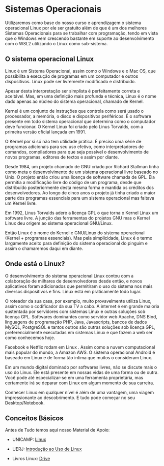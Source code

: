 # Sistemas Operacionais

Utilizaremos como base do nosso curso e aprendizagem o sistema operacional Linux por ele ser gratuito além de que é um dos melhores Sistemas Operacionais para se trabalhar com programação, tendo em vista que o Windows vem crescendo bastante em suporte ao desenvolvimento com o WSL2 utilizando o Linux como sub-sistema.

## **O sistema operacional Linux**
Linux é um Sistema Operacional, assim como o Windows e o Mac OS, que possibilita a execução de programas em um computador e outros dispositivos. Linux pode ser livremente modificado e distribuído.

Apesar desta interpretação ser simplista é perfeitamente correta e aceitável. Mas, em uma definição mais profunda e técnica, Linux é o nome dado apenas ao núcleo do sistema operacional, chamado de Kernel.

Kernel é um conjunto de instruções que controla como será usado o processador, a memória, o disco e dispositivos periféricos. É o software presente em todo sistema operacional que determina como o computador deve funcionar. O Kernel Linux foi criado pelo Linus Torvalds, com a primeira versão oficial lançada em 1991.

O Kernel por si só não tem utilidade prática. É preciso uma série de programas adicionais para seu uso efetivo, como interpretadores de comandos, compiladores para que seja possível o desenvolvimento de novos programas, editores de textos e assim por diante.

Desde 1984, um projeto chamado de GNU criado por Richard Stallman tinha como meta o desenvolvimento de um sistema operacional livre baseado no Unix. O projeto então criou uma licença de software chamada de GPL. Ela permitia a modificação livre do código de um programa, desde que distribuído posteriormente desta mesma forma e mantida os créditos dos desenvolvedores. Ao longo de cinco anos o projeto já tinha criado a maior parte dos programas essenciais para um sistema operacional mas faltava um Kernel livre.

Em 1992, Linus Torvalds adere a licença GPL o que torna o Kernel Linux um software livre. A junção das ferramentas do projetos GNU mas o Kernel Linux deu origem ao sistema operacional GNU/Linux.

Então Linux é o nome do Kernel e GNU/Linux do sistema operacional (Kernel + programas essenciais). Mas pela simplicidade, Linux é o termo largamente aceito para definição do sistema operacional do pinguim e assim o chamaremos daqui em diante.

## **Onde está o Linux?**

O desenvolvimento do sistema operacional Linux contou com a colaboração de milhares de desenvolvedores desde então, e novos aplicativos foram adicionados que permitiram o uso do sistema nos mais diversos dispositivos e fins. Linux está em praticamente todo lugar.

O roteador da sua casa, por exemplo, muito provavelmente utiliza Linux, assim como o codificador da sua TV a cabo. A internet é em grande maioria sustentada por servidores com sistemas Linux e outras soluções sob licença GPL. Softwares dominantes como servidor web Apache, DNS Bind, linguagens de programação PHP, Java, Javascripts, bancos de dados MySQL, PostgreSQL e tantos outros são outras soluções sob licença GPL, preferencialmente executadas em sistemas Linux e que fazem a web ser como conhecemos hoje.

Facebook e Netflix rodam em Linux . Assim como a nuvem computacional mais popular do mundo, a Amazon AWS. O sistema operacional Android é baseado em Linux e de forma tão intima que muitos o consideram Linux.

Em um mundo digital dominado por softwares livres, não se discute mais o uso do Linux. Ele está presente em nossas vidas de uma forma ou de outra. Você pode até especializar-se em uma ferramenta proprietária, mas certamente irá se deparar com Linux em algum momento de sua carreira.

Conhecer Linux em qualquer nível é além de uma vantagem, uma viagem impressionante ao descobrimento. E tudo pode começar no seu Desktop/Notebook.


## **Conceitos Básicos**

Antes de Tudo temos aqui nosso Material de Apoio:

- UNICAMP: [Linux](https://www.ic.unicamp.br/~zanoni/teaching/mc102/2014-1s/aulas/linux.pdf)

- UERJ: [Introdução ao Uso de Linux](http://www.lee.uerj.br/~elaine/introducao-ao-uso-do-linux.pdf)

- Livros Linux: [Drive](https://drive.google.com/drive/folders/1QKWXlR8zNJ-2Hm7tSJqUCTLvJfkMHqLa)

